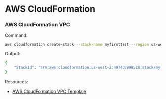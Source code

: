# AWS CloudFormation

### AWS CloudFormation VPC

Command:

```bash
aws cloudformation create-stack --stack-name myfirsttest --region us-west-2 --template-body file://testcfn.json
```

Output: 

```bash
{
    "StackId": "arn:aws:cloudformation:us-west-2:497430998518:stack/myfirsttest/..."
}
```

Resources:
- [AWS CloudFormation VPC Template](https://docs.aws.amazon.com/codebuild/latest/userguide/cloudformation-vpc-template.html)